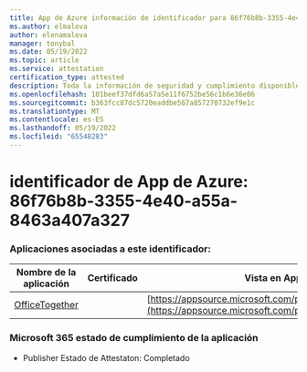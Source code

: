 ```yaml
---
title: App de Azure información de identificador para 86f76b8b-3355-4e40-a55a-8463a407a327
ms.author: elmalova
author: elenamalova
manager: tonybal
ms.date: 05/19/2022
ms.topic: article
ms.service: attestation
certification_type: attested
description: Toda la información de seguridad y cumplimiento disponible para 86f76b8b-3355-4e40-a55a-8463a407a327.
ms.openlocfilehash: 101beef37dfd6a57a5e11f6752be56c1b6e36e06
ms.sourcegitcommit: b363fcc87dc5720eaddbe567a857270732ef9e1c
ms.translationtype: MT
ms.contentlocale: es-ES
ms.lasthandoff: 05/19/2022
ms.locfileid: "65548283"
---
```

# <a name="azure-app-id-86f76b8b-3355-4e40-a55a-8463a407a327"></a>identificador de App de Azure: 86f76b8b-3355-4e40-a55a-8463a407a327


### <a name="apps-associated-with-this-id"></a>Aplicaciones asociadas a este identificador:
| **Nombre de la aplicación** | **Certificado** | **Vista en AppSource** |
|--------------|---------------|-----------------------|
| [OfficeTogether](../forward/WA200003767.md) |  | [https://appsource.microsoft.com/product/office/WA200003767](https://appsource.microsoft.com/product/office/WA200003767) |

### <a name="microsoft-365-app-compliance-status"></a>Microsoft 365 estado de cumplimiento de la aplicación
- Publisher Estado de Attestaton: Completado
